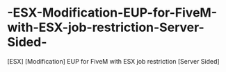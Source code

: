 # -ESX-Modification-EUP-for-FiveM-with-ESX-job-restriction-Server-Sided-
[ESX] [Modification] EUP for FiveM with ESX job restriction [Server Sided]
